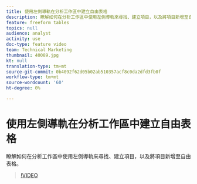 ```yaml
---
title: 使用左側導軌在分析工作區中建立自由表格
description: 瞭解如何在分析工作區中使用左側導軌來尋找、建立項目，以及將項目新增至自由表格。
feature: freeform tables
topics: null
audience: analyst
activity: use
doc-type: feature video
team: Technical Marketing
thumbnail: 40089.jpg
kt: null
translation-type: tm+mt
source-git-commit: 0b4092f62d05b02ab510357acf8c0da2dfd3fb0f
workflow-type: tm+mt
source-wordcount: '60'
ht-degree: 0%

---
```



# 使用左側導軌在分析工作區中建立自由表格

瞭解如何在分析工作區中使用左側導軌來尋找、建立項目，以及將項目新增至自由表格。

>[!VIDEO](https://video.tv.adobe.com/v/40089/?quality=12&learn=on)
